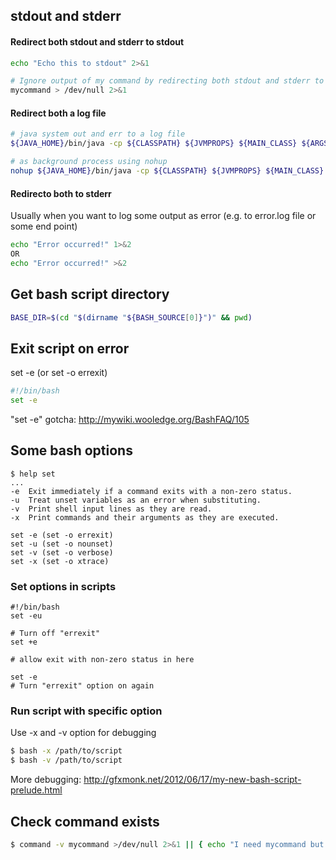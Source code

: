 ## stdout and stderr

#### Redirect both stdout and stderr to stdout

```bash
echo "Echo this to stdout" 2>&1

# Ignore output of my command by redirecting both stdout and stderr to /dev/null
mycommand > /dev/null 2>&1
```

#### Redirect both a log file
```bash
# java system out and err to a log file
${JAVA_HOME}/bin/java -cp ${CLASSPATH} ${JVMPROPS} ${MAIN_CLASS} ${ARGS} > ${LOGFILE} 2>&1

# as background process using nohup
nohup ${JAVA_HOME}/bin/java -cp ${CLASSPATH} ${JVMPROPS} ${MAIN_CLASS} ${ARGS} > ${LOGFILE} 2>&1&
```

#### Redirecto both to stderr
Usually when you want to log some output as error (e.g. to error.log file or some end point)
```bash
echo "Error occurred!" 1>&2
OR
echo "Error occurred!" >&2
```

## Get bash script directory
```bash
BASE_DIR=$(cd "$(dirname "${BASH_SOURCE[0]}")" && pwd)
```

## Exit script on error
set -e (or set -o errexit)

```bash
#!/bin/bash
set -e

```
"set -e" gotcha: http://mywiki.wooledge.org/BashFAQ/105

## Some bash options

```
$ help set
...
-e  Exit immediately if a command exits with a non-zero status.
-u  Treat unset variables as an error when substituting.
-v  Print shell input lines as they are read.
-x  Print commands and their arguments as they are executed.
```

```
set -e (set -o errexit)
set -u (set -o nounset)
set -v (set -o verbose)
set -x (set -o xtrace)
```

### Set options in scripts
```
#!/bin/bash
set -eu

# Turn off "errexit"
set +e

# allow exit with non-zero status in here

set -e
# Turn "errexit" option on again

```

### Run script with specific option

Use -x and -v option for debugging

```bash
$ bash -x /path/to/script
$ bash -v /path/to/script
```

More debugging: http://gfxmonk.net/2012/06/17/my-new-bash-script-prelude.html

## Check command exists
```bash
$ command -v mycommand >/dev/null 2>&1 || { echo "I need mycommand but it's not installed. Existing." >&2; exit 1; }
```
